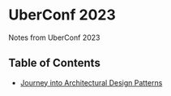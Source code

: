 # UberConf 2023

Notes from UberConf 2023

## Table of Contents
* [Journey into Architectural Design Patterns](./architectural-design-patterns.md)